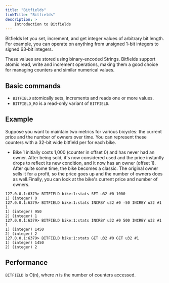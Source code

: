 ```yaml
---
title: "Bitfields"
linkTitle: "Bitfields"
description: >
    Introduction to Bitfields
---
```


Bitfields let you set, increment, and get integer values of arbitrary bit length.
For example, you can operate on anything from unsigned 1-bit integers to signed 63-bit integers.

These values are stored using binary-encoded Strings.
Bitfields support atomic read, write and increment operations, making them a good choice for managing counters and similar numerical values.


## Basic commands

* `BITFIELD` atomically sets, increments and reads one or more values.
* `BITFIELD_RO` is a read-only variant of `BITFIELD`.


## Example

Suppose you want to maintain two metrics for various bicycles: the current price and the number of owners over time. You can represent these counters with a 32-bit wide bitfield per for each bike.

* Bike 1 initially costs 1,000 (counter in offset 0) and has never had an owner. After being sold, it's now considered used and the price instantly drops to reflect its new condition, and it now has an owner (offset 1). After quite some time, the bike becomes a classic. The original owner sells it for a profit, so the price goes up and the number of owners does as well.Finally, you can look at the bike's current price and number of owners.

```
127.0.0.1:6379> BITFIELD bike:1:stats SET u32 #0 1000
1) (integer) 0
127.0.0.1:6379> BITFIELD bike:1:stats INCRBY u32 #0 -50 INCRBY u32 #1 1
1) (integer) 950
2) (integer) 1
127.0.0.1:6379> BITFIELD bike:1:stats INCRBY u32 #0 500 INCRBY u32 #1 1
1) (integer) 1450
2) (integer) 2
127.0.0.1:6379> BITFIELD bike:1:stats GET u32 #0 GET u32 #1
1) (integer) 1450
2) (integer) 2
```


## Performance

`BITFIELD` is O(n), where _n_ is the number of counters accessed.

